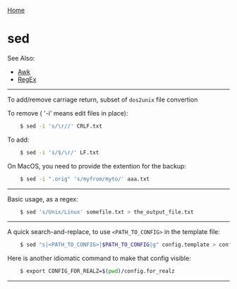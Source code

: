 [Home](Readme.md)
# sed

See Also:

  - [Awk](Awk.md)
  - [RegEx](RegEx.md)

---

To add/remove carriage return, subset of `dos2unix` file convertion

To remove ( '-i' means edit files in place):

```bash
    $ sed -i 's/\r//' CRLF.txt
```

To add:

```bash
    $ sed -i 's/$/\r/' LF.txt
```

On MacOS, you need to provide the extention for the backup:

```bash
    $ sed -i ".orig" 's/myfrom/myto/' aaa.txt 
```

---

Basic usage, as a regex:

```bash
    $ sed 's/Unix/Linux' somefile.txt > the_output_file.txt
```

---

A quick search-and-replace, to use `<PATH_TO_CONFIG>` in the template file:

```bash
    $ sed "s|<PATH_TO_CONFIG>|$PATH_TO_CONFIG|g" config.template > config.for_realz
```

Here is another idiomatic command to make that config visible:

```bash
    $ export CONFIG_FOR_REALZ=$(pwd)/config.for_realz
```
    
---
